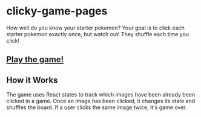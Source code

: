 # clicky-game-pages
How well do you know your starter pokemon? Your goal is to click each starter pokemon exactly once, but watch out! They shuffle each time you click!

## [Play the game!](https://kiriwilliams.github.io/clicky-game-pages/)

## How it Works
The game uses React states to track which images have been already been clicked in a game. Once an image has been clicked, it changes its state and shuffles the board. If a user clicks the same image twice, it's game over.
